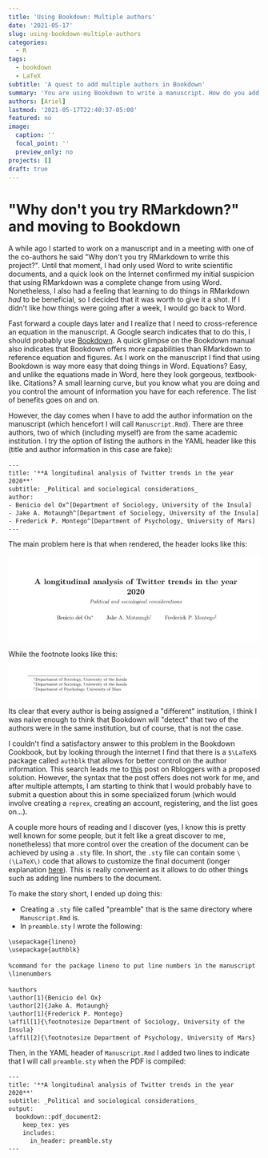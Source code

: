 ```yaml
---
title: 'Using Bookdown: Multiple authors'
date: '2021-05-17'
slug: using-bookdown-multiple-authors
categories:
  - R
tags:
  - bookdown
  - LaTeX
subtitle: 'A quest to add multiple authors in Bookdown'
summary: 'You are using Bookdown to write a manuscript. How do you add multiple authors that are affiliated to the same institution?'
authors: [Ariel]
lastmod: '2021-05-17T22:40:37-05:00'
featured: no
image:
  caption: ''
  focal_point: ''
  preview_only: no
projects: []
draft: true
---
```


# "Why don't you try RMarkdown?" and moving to Bookdown
A while ago I started to work on a manuscript and in a meeting with one of the co-authors he said "Why don't you try RMarkdown to write this project?". Until that moment, I had only used Word to write scientific documents, and a quick look on the Internet confirmed my initial suspicion that using RMarkdown was a complete change from using Word. Nonetheless, I also had a feeling that learning to do things in RMarkdown _had_ to be beneficial, so I decided that it was worth to give it a shot. If I didn't like how things were going after a week, I would go back to Word. 

Fast forward a couple days later and I realize that I need to cross-reference an equation in the manuscript. A Google search indicates that to do this, I should probably use [Bookdown](https://bookdown.org/yihui/rmarkdown/). A quick glimpse on the Bookdown manual also indicates that Bookdown offers more capabilities than RMarkdown to reference equation and figures. As I work on the manuscript I find that using Bookdown is way more easy that doing things in Word. Equations? Easy, and unlike the equations made in Word, here they look gorgeous, textbook-like. Citations? A small learning curve, but you know what you are doing and you control the amount of information you have for each reference. The list of benefits goes on and on.

However, the day comes when I have to add the author information on the manuscript (which hencefort I will call `Manuscript.Rmd`). There are three authors, two of which (including myself) are from the same academic institution. I try the option of listing the authors in the YAML header like this (title and author information in this case are fake):

```{}
---
title: '**A longitudinal analysis of Twitter trends in the year 2020**'
subtitle: _Political and sociological considerations_
author:
- Benicio del Ox^[Department of Sociology, University of the Insula]
- Jake A. Motaungh^[Department of Sociology, University of the Insula]
- Frederick P. Montego^[Department of Psychology, University of Mars]
---
```

The main problem here is that when rendered, the header looks like this:

![header-1](Header_1.JPG)

While the footnote looks like this:
![footnote-1](footnote_1.JPG)


Its clear that every author is being assigned a "different" institution, I think I was naive enough to think that Bookdown will "detect" that two of the authors were in the same institution, but of course, that is not the case. 

I couldn't find a satisfactory answer to this problem in the Bookdown Cookbook, but by looking through the internet I find that there is a `$\LaTeX$` package called `authblk` that allows for better control on the author information. This search leads me to [this](https://www.r-bloggers.com/2020/12/author-with-affiliation-in-bookdown-html-and-pdf/) post on Rbloggers with a proposed solution. However, the syntax that the post offers does not work for me, and after multiple attempts, I am starting to think that I would probably have to submit a question about this in some specialized forum (which would involve creating a `reprex`, creating an account, registering, and the list goes on...).


A couple more hours of reading and I discover (yes, I know this is pretty well known for some people, but it felt like a great discover to me, nonetheless) that more control over the creation of the document can be achieved by using a `.sty` file. In short, the `.sty` file can contain some `\(\LaTeX\)` code that allows to customize the final document (longer explanation [here](http://dw.tug.org/pracjourn/2005-3/asknelly/nelly-sty-&-cls.pdf)). This is really convenient as it allows to do other things such as adding line numbers to the document.

To make the story short, I ended up doing this:

- Creating a `.sty` file called "preamble" that is the same directory where `Manuscript.Rmd` 
is.
- In `preamble.sty` I wrote the following:

```{}
\usepackage{lineno}
\usepackage{authblk}

%command for the package lineno to put line numbers in the manuscript
\linenumbers

%authors
\author[1]{Benicio del Ox}
\author[2]{Jake A. Motaungh}
\author[1]{Frederick P. Montego}
\affil[1]{\footnotesize Department of Sociology, University of the Insula}
\affil[2]{\footnotesize Department of Psychology, University of Mars}

```

Then, in the YAML header of `Manuscript.Rmd` I added two lines to indicate that I will call `preamble.sty` when the PDF is compiled:

```{}
---
title: '**A longitudinal analysis of Twitter trends in the year 2020**'
subtitle: _Political and sociological considerations_
output:  
  bookdown::pdf_document2:
    keep_tex: yes
    includes:
      in_header: preamble.sty
---

```




